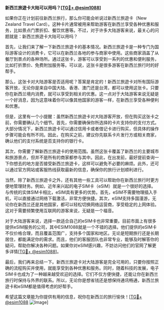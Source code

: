 **新西兰旅遊卡大陆可以用吗？[[TG💪+ @esim1088](https://t.me/s/esim1088)]**

如果你正在计划前往新西兰旅行，那么你可能会听说过新西兰旅遊卡（New Zealand Travel Card）。这种卡片通常被用来帮助游客在新西兰享受各种优惠和服务，比如景点门票折扣、餐饮优惠等。不过，对于许多大陆游客来说，最关心的问题就是：新西兰旅遊卡大陆可以用吗？

首先，让我们来了解一下新西兰旅遊卡的基本情况。新西兰旅遊卡是一种专门为国际游客设计的消费卡，它可以在新西兰各地的参与商家中使用。这些商家涵盖了从餐厅到景点的各种场所。通过这张卡，游客可以享受到一系列的优惠和便利服务，比如打折票价、免费附加服务等。可以说，这张卡是很多游客在新西兰旅行时的好帮手。

那么，这张卡对大陆游客是否适用呢？答案是肯定的！新西兰旅遊卡对所有国际游客开放，无论你是来自中国大陆、香港、澳门还是台湾，都可以使用这张卡。只要你在新西兰境内消费，就可以享受到相关的优惠。这一点对于大陆游客来说无疑是一个好消息，因为这意味着你可以像其他国家的游客一样，在新西兰享受各种便利和优惠。

但是，这里有一个小提醒：虽然新西兰旅遊卡对大陆游客开放，但在购买这张卡之前，你需要确认几个细节。首先，你需要确保你所选择的卡片支持你的支付方式。大部分情况下，新西兰旅遊卡可以通过信用卡或者借记卡进行购买，但具体的操作步骤可能会有所不同。因此，在购买之前，建议你先联系卡片发行方或相关商家，确认他们的支付系统是否支持你的银行卡。

其次，你需要了解新西兰旅遊卡的使用范围。虽然这张卡覆盖了新西兰的主要城市和旅游景点，但并不是所有的商家都参与其中。因此，在出发前，最好提前查询一下你想去的地方是否接受新西兰旅遊卡，这样可以避免不必要的麻烦。此外，还可以通过官方网站或客服热线获取最新的信息，确保你的旅行计划顺利进行。

当然，除了新西兰旅遊卡之外，还有其他一些工具可以帮助你在新西兰旅行时更方便地管理财务。例如，近年来兴起的电子SIM卡（eSIM）就是一个很好的选择。与传统的实体SIM卡相比，eSIM具有更多的优势。首先，eSIM不需要物理插入手机，可以直接通过网络下载激活，非常方便快捷。其次，eSIM支持多国漫游，无论你在新西兰还是其他国家，都可以轻松切换网络运营商，享受稳定的上网体验。这对于需要频繁使用互联网的游客来说，无疑是一个福音。

对于大陆游客来说，选择一款适合自己的eSIM卡也非常重要。目前市面上有很多提供eSIM服务的公司，其中ESIM1088就是一个不错的选择。他们提供的eSIM卡不仅价格合理，而且覆盖范围广，支持多个国家和地区。无论是短期旅行还是长期居住，都能满足你的需求。而且，他们的客服团队也非常专业，能够及时解答你的疑问，帮助你解决各种问题。如果你对eSIM感兴趣，不妨访问他们的官网了解更多详情[[TG💪+ @esim1088](https://t.me/s/esim1088)]。

最后，我们再来总结一下。新西兰旅遊卡对大陆游客是完全可用的，只要你按照正确的流程购买并使用，就能享受到各种优惠和服务。同时，随着科技的发展，电子SIM卡也成为了一种越来越受欢迎的选择。它们不仅方便快捷，还能让你在新西兰旅行时保持与外界的联系。所以，无论你是想省钱还是想保持通讯畅通，新西兰旅遊卡和eSIM都是值得考虑的好帮手。

希望这篇文章能为你提供有用的信息，祝你在新西兰的旅行愉快！[[TG💪+ @esim1088](https://t.me/s/esim1088) ![Image](https://i.postimg.cc/4NQfJmqS/Snipaste-2025-05-13-00-14-12.png)]